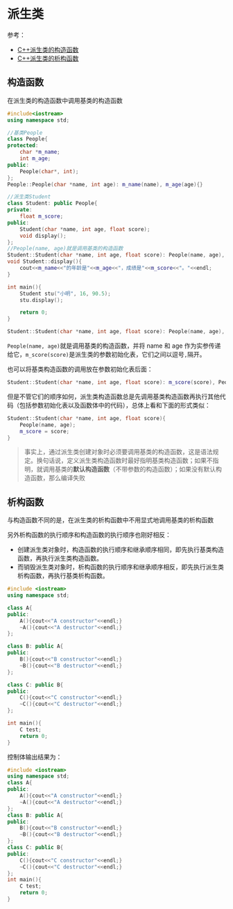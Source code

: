 # 派生类

参考：

+ [C++派生类的构造函数](http://c.biancheng.net/cpp/biancheng/view/231.html)
+ [C++派生类的析构函数](http://c.biancheng.net/cpp/biancheng/view/235.html)



## 构造函数

在派生类的构造函数中调用基类的构造函数

```c++
#include<iostream>
using namespace std;

//基类People
class People{
protected:
    char *m_name;
    int m_age;
public:
    People(char*, int);
};
People::People(char *name, int age): m_name(name), m_age(age){}

//派生类Student
class Student: public People{
private:
    float m_score;
public:
    Student(char *name, int age, float score);
    void display();
};
//People(name, age)就是调用基类的构造函数
Student::Student(char *name, int age, float score): People(name, age), m_score(score){ }
void Student::display(){
    cout<<m_name<<"的年龄是"<<m_age<<"，成绩是"<<m_score<<"。"<<endl;
}

int main(){
    Student stu("小明", 16, 90.5);
    stu.display();

    return 0;
}
```

```c++
Student::Student(char *name, int age, float score): People(name, age), m_score(score){ }
```

`People(name, age)`就是调用基类的构造函数，并将 name 和 age 作为实参传递给它，`m_score(score)`是派生类的参数初始化表，它们之间以逗号`,`隔开。

也可以将基类构造函数的调用放在参数初始化表后面：

```c++
Student::Student(char *name, int age, float score): m_score(score), People(name, age){ }
```

但是不管它们的顺序如何，派生类构造函数总是先调用基类构造函数再执行其他代码（包括参数初始化表以及函数体中的代码），总体上看和下面的形式类似：

```c++
Student::Student(char *name, int age, float score){
    People(name, age);
    m_score = score;
}
```



> 事实上，通过派生类创建对象时必须要调用基类的构造函数，这是语法规定。换句话说，定义派生类构造函数时最好指明基类构造函数；如果不指明，就调用基类的**默认构造函数**（不带参数的构造函数）；如果没有默认构造函数，那么编译失败



## 析构函数

与构造函数不同的是，在派生类的析构函数中不用显式地调用基类的析构函数

另外析构函数的执行顺序和构造函数的执行顺序也刚好相反：

- 创建派生类对象时，构造函数的执行顺序和继承顺序相同，即先执行基类构造函数，再执行派生类构造函数。
- 而销毁派生类对象时，析构函数的执行顺序和继承顺序相反，即先执行派生类析构函数，再执行基类析构函数。



```c++
#include <iostream>
using namespace std;

class A{
public:
    A(){cout<<"A constructor"<<endl;}
    ~A(){cout<<"A destructor"<<endl;}
};

class B: public A{
public:
    B(){cout<<"B constructor"<<endl;}
    ~B(){cout<<"B destructor"<<endl;}
};

class C: public B{
public:
    C(){cout<<"C constructor"<<endl;}
    ~C(){cout<<"C destructor"<<endl;}
};

int main(){
    C test;
    return 0;
}
```

控制体输出结果为：

```c++
#include <iostream>
using namespace std;
class A{
public:
    A(){cout<<"A constructor"<<endl;}
    ~A(){cout<<"A destructor"<<endl;}
};
class B: public A{
public:
    B(){cout<<"B constructor"<<endl;}
    ~B(){cout<<"B destructor"<<endl;}
};
class C: public B{
public:
    C(){cout<<"C constructor"<<endl;}
    ~C(){cout<<"C destructor"<<endl;}
};
int main(){
    C test;
    return 0;
}
```























